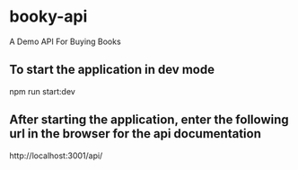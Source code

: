 # booky-api
A Demo API For Buying Books

## To start the application in dev mode
npm run start:dev

## After starting the application, enter the following url in the browser for the api documentation
http://localhost:3001/api/

